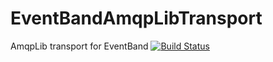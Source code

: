 EventBandAmqpLibTransport
=========================

AmqpLib transport for EventBand [![Build Status](https://travis-ci.org/event-band/band-transport-amqp-lib.svg?branch=master)](https://travis-ci.org/event-band/band-transport-amqp-lib)
